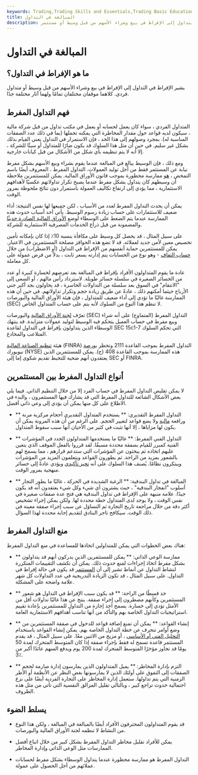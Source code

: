 ```yaml
---
keywords: Trading,Trading Skills and Essentials,Trading Basic Education,Trading Skills
title: المبالغة في التداول
description: يشير الإفراط في التداول إلى الإفراط في بيع وشراء الأسهم من قبل وسيط أو مستثمر.
---
```


# المبالغة في التداول
## ما هو الإفراط في التداول؟

يشير الإفراط في التداول إلى الإفراط في بيع وشراء الأسهم من قبل وسيط أو متداول فردي. كلاهما موقفان مختلفان تمامًا ولهما آثار مختلفة جدًا.

## فهم التداول المفرط

المتداول الفردي ، سواء كان يعمل لحسابه أو يعمل في مكتب تداول من قبل شركة مالية ، سيكون لديه قواعد حول مقدار المخاطرة التي يمكنه تحملها (بما في ذلك عدد الصفقات المناسبة له). بمجرد وصولهم إلى هذا الحد ، فإن الاستمرار في التداول يعني القيام بذلك بشكل غير سليم. في حين أن مثل هذا السلوك قد يكون ضارًا للمتداول أو سيئًا للشركة ، إلا أنه لا يتم تنظيمه بأي شكل من الأشكال من قبل كيانات خارجية.

ومع ذلك ، فإن الوسيط يبالغ في المبالغة عندما يقوم بشراء وبيع الأسهم بشكل مفرط نيابة عن المستثمر فقط من أجل توليد العمولات. التداول المفرط ، المعروف أيضًا باسم التمخض ، [هو](/churning) ممارسة محظورة بموجب قانون الأوراق المالية. يمكن للمستثمرين ملاحظة أن وسيطهم كان يتداول بشكل مفرط عندما يصبح تكرار تداولاتهم عكسيًا لأهدافهم الاستثمارية ، مما يؤدي إلى ارتفاع تكاليف العمولة باستمرار دون نتائج ملحوظة بمرور الوقت.

يمكن أن يحدث التداول المفرط لعدد من الأسباب ، لكن جميعها لها نفس النتيجة: أداء ضعيف للاستثمارات على حساب زيادة رسوم الوسيط. يأتي أحد أسباب حدوث هذه الممارسة عندما يتم الضغط على الوسطاء لوضع [الأوراق المالية الصادرة حديثًا](/security) والمضمونة من قبل ذراع الخدمات المصرفية الاستثمارية للشركة.

على سبيل المثال ، قد يحصل كل وسيط على مكافأة بنسبة 10٪ إذا كان بإمكانه تأمين تخصيص معين لأمن جديد لعملائه. قد لا تضع هذه الحوافز مصلحة المستثمرين في الاعتبار. يمكن للمستثمرين حماية أنفسهم من الإفراط في التداول (أو الاضطراب) من خلال [حساب التفاف](/wrapaccount) - وهو نوع من الحسابات يتم إدارته بسعر ثابت ، بدلاً من فرض عمولة على كل معاملة.

عادة ما يقوم المتداولون الأفراد بإفراط في المبالغة بعد تعرضهم لخسارة كبيرة أو عدد من الخسائر الصغيرة في سلسلة خسائر طويلة. لاسترداد رأس مالهم ، أو السعي إلى "الانتقام" في السوق بعد سلسلة من التداولات الخاسرة ، قد يحاولون بجد أكبر جني الأرباح حيثما أمكنهم ذلك ، عادةً عن طريق زيادة حجم وتكرار تداولاتهم. في حين أن هذه الممارسة غالبًا ما تؤدي إلى أداء ضعيف للمتداول ، فإن هيئة الأوراق المالية والبورصات (SEC) لا تنظم هذا النوع من السلوك لأنه يتم على حساب المتداول الخاص.

تعرّف [لجنة الأوراق المالية](/sec) والبورصات (SEC) التداول المفرط (المتماوج) على أنه شراء وبيع مفرط في حساب العميل يتحكم فيه الوسيط لتوليد عمولات متزايدة. قد ينتهك الوسطاء الذين يتداولون بإفراط في التداول لقاعدة SEC 15c1-7 التي تحكم السلوك المتلاعب والمخادع.

هيئة [تنظيم الصناعة المالية](/finra) (FINRA) التداول المفرط بموجب القاعدة 2111 وتحظر [بورصة](/nyse) نيويورك (NYSE) هذه الممارسة بموجب القاعدة 408 (ج). يمكن للمستثمرين الذين يعتقدون أنهم ضحية للتخبط تقديم شكوى إما إلى SEC أو FINRA.

## أنواع التداول المفرط بين المستثمرين

لا يمكن تقليص التداول المفرط في حساب الفرد إلا من خلال التنظيم الذاتي. فيما يلي بعض الأشكال الشائعة للتداول المفرط التي قد يشارك فيها المستثمرون ، والبدء في الاطلاع على كل منها يمكن أن يؤدي إلى وعي ذاتي أفضل.

- ** التداول المفرط التقديري: ** يستخدم المتداول التقديري أحجام مركزية مرنة ورافعة [مالية](/leverage) ولا يضع قواعد لتغيير الحجم. على الرغم من أن هذه المرونة يمكن أن يكون لها مزاياها ، إلا أنها تثبت في كثير من الأحيان أنها سبب سقوط المتداول.

- ** التداول الفني المفرط: ** غالبًا ما يستخدمها المتداولون الجدد في المؤشرات الفنية كمبرر للقيام بصفقة محددة مسبقًا. لقد قرروا بالفعل الموقف الذي يتعين عليهم اتخاذه ثم يبحثون عن المؤشرات التي ستدعم قرارهم ، مما يسمح لهم بالشعور بمزيد من الراحة. ثم يطورون القواعد ويتعلمون المزيد من المؤشرات ويبتكرون نظامًا. يُصنف هذا السلوك على أنه [تحيز تأكيدي](/confirmation-bias) ويؤدي عادةً إلى خسائر منهجية بمرور الوقت.

- ** المبالغة في تداول البندقية: ** الرغبة الشديدة في الحركة ، غالبًا ما يطور التجار أسلوب "انفجار البندقية" ، حيث يشترون أي شيء وكل شيء يعتقدون أنه قد يكون جيدًا. علامة منبهة على الإفراط في تداول البندقية هي فتح عدة صفقات صغيرة في نفس الوقت ، ولا يوجد لدى المتداول خطة محددة لها. ولكن يمكن إجراء تشخيص أكثر دقة من خلال مراجعة تاريخ التجارة ثم التساؤل عن سبب إجراء صفقة معينة في ذلك الوقت. سيكافح تاجر البنادق لتقديم إجابة محددة لهذا السؤال.

## منع التداول المفرط

هناك بعض الخطوات التي يمكن للمتداولين اتخاذها للمساعدة في منع التداول المفرط:

- ** ممارسة الوعي الذاتي: ** يمكن للمستثمرين الذين يدركون أنهم قد يتداولون بشكل مفرط اتخاذ إجراءات لمنع حدوث ذلك. يمكن أن تكشف التقييمات المتكررة لنشاط التداول عن أنماط تشير إلى أن [المستثمر](/investor) قد يكون في حالة إفراط في التداول. على سبيل المثال ، قد تكون الزيادة التدريجية في عدد التداولات كل شهر علامة واضحة على المشكلة.

- ** خذ قسطًا من الراحة: ** قد يكون سبب الإفراط في التداول هو شعور المستثمرين وكأنهم مضطرون إلى إجراء صفقة. ينتج عن هذا غالبًا تداولات أقل من الأمثل تؤدي إلى خسارة. يسمح أخذ إجازة من التداول للمستثمرين بإعادة تقييم استراتيجيات التداول الخاصة بهم والتأكد من أنها تناسب أهدافهم الاستثمارية العامة.

- ** إنشاء القواعد: ** يمكن أن تمنع إضافة قواعد للدخول في صفقة المستثمرين من وضع أوامر تنحرف عن خطة التداول الخاصة بهم. يمكن إنشاء القواعد باستخدام [التحليل الفني أو الأساسي](/fundamentalanalysis) ، أو مزيج من الاثنين معًا. على سبيل المثال ، قد يقدم المستثمر قاعدة تسمح له فقط بإجراء صفقة إذا كان المتوسط المتحرك لمدة 50 يومًا قد تجاوز مؤخرًا المتوسط المتحرك لمدة 200 يوم ويدفع السهم عائدًا أكبر من 3٪.

- ** التزم بإدارة المخاطر: ** يميل المتداولون الذين يمارسون إدارة صارمة لحجم الصفقات إلى التفوق على أولئك الذين لا يمارسونها بغض النظر عن الأنظمة أو الأطر الزمنية التي يتم تداولها. ستعمل إدارة المخاطر على التجارة الفردية أيضًا على نزع احتمالية حدوث تراجع كبير ، وبالتالي تقليل المزالق النفسية التي تأتي من مثل هذه الظروف.

## يسلط الضوء

- قد يقوم المتداولون المحترفون الأفراد أيضًا بالمبالغة في المبالغة ، ولكن هذا النوع من النشاط لا تنظمه لجنة الأوراق المالية والبورصات.

- يمكن للأفراد تقليل مخاطر التداول المفرط بشكل كبير من خلال اتباع أفضل الممارسات مثل الوعي الذاتي وإدارة المخاطر.

- التداول المفرط هو ممارسة محظورة عندما يتداول الوسطاء بشكل مفرط لحسابات عملائهم من أجل الحصول على عمولة.

